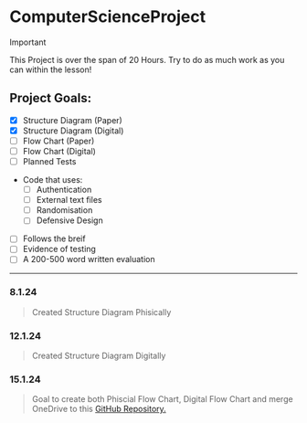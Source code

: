 # ComputerScienceProject

> [!IMPORTANT]
> This Project is over the span of 20 Hours. Try to do as much work as you can within the lesson!

## Project Goals:
- [x] Structure Diagram (Paper)
- [x] Structure Diagram (Digital)
- [ ]	Flow Chart (Paper)
- [ ]	Flow Chart (Digital)
- [ ] Planned Tests
- Code that uses:
  - [ ] Authentication
  - [ ] External text files
  - [ ] Randomisation
  - [ ] Defensive Design
 - [ ] Follows the breif
- [ ] Evidence of testing
- [ ] A 200-500 word written evaluation

-----------------------------------

### 8.1.24
>Created Structure Diagram Phisically

### 12.1.24 
>Created Structure Diagram Digitally

### 15.1.24
>Goal to create both Phiscial Flow Chart, Digital Flow Chart and merge OneDrive to this [GitHub Repository.](https://github.com/KainSummerfield1/ComputerScienceProject)

